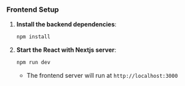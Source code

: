 ### Frontend Setup

1. **Install the backend dependencies**:
    ```bash
    npm install
    ```

2. **Start the React with Nextjs server**:
    ```bash
    npm run dev
    ```

    - The frontend server will run at `http://localhost:3000`
